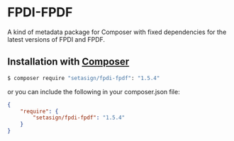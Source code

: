 # FPDI-FPDF
A kind of metadata package for Composer with fixed dependencies for the latest versions of FPDI and FPDF.

## Installation with [Composer](https://packagist.org/packages/setasign/fpdi-fpdf)

```bash
$ composer require "setasign/fpdi-fpdf": "1.5.4"
```

or you can include the following in your composer.json file:

```json
{
    "require": {
        "setasign/fpdi-fpdf": "1.5.4"
    }
}
```
